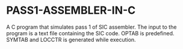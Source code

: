 # PASS1-ASSEMBLER-IN-C
A C program that simulates pass 1 of SIC assembler.
The input to the program is a text file containing the SIC code.
OPTAB is predefined. SYMTAB and LOCCTR is generated while execution.
